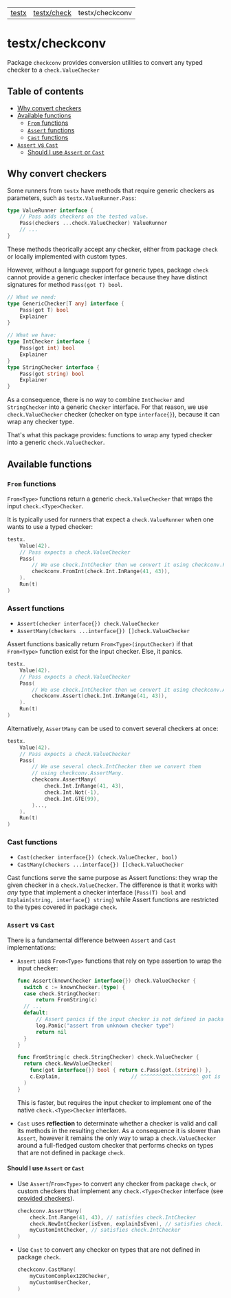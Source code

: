 <table align="center">
  <tr>
    <td><a href="../README.md">testx</a></td>
    <td><a href="../check/README.md">testx/check</a></td>
    <td>testx/checkconv</td>
  </tr>
</table>

# testx/checkconv

Package `checkconv` provides conversion utilities to convert any typed checker to a `check.ValueChecker`

## Table of contents

- [Why convert checkers](#why-convert-checkers)
- [Available functions](#from-functions)
  - [`From` functions](#from-functions)
  - [`Assert` functions](#assert-functions)
  - [`Cast` functions](#cast-functions)
- [`Assert` vs `Cast`](#assert-vs-cast)
  - [Should I use `Assert` or `Cast`](#should-i-use-assert-or-cast)

## Why convert checkers

Some runners from `testx` have methods that require generic checkers as parameters,
such as `testx.ValueRunner.Pass`:

```go
type ValueRunner interface {
    // Pass adds checkers on the tested value.
    Pass(checkers ...check.ValueChecker) ValueRunner
    // ...
}
```

These methods theorically accept any checker, either from package `check`
or locally implemented with custom types.

However, without a language support for generic types,
package `check` cannot provide a generic checker interface because
they have distinct signatures for method `Pass(got T) bool`.

```go
// What we need:
type GenericChecker[T any] interface {
    Pass(got T) bool
    Explainer
}

// What we have:
type IntChecker interface {
    Pass(got int) bool
    Explainer
}
type StringChecker interface {
    Pass(got string) bool
    Explainer
}
```

As a consequence, there is no way to combine `IntChecker` and `StringChecker`
into a generic `Checker` interface.
For that reason, we use `check.ValueChecker` checker (checker on type `interface{}`),
because it can wrap any checker type.

That's what this package provides: functions to wrap any typed checker
into a generic `check.ValueChecker`.

## Available functions

### `From` functions

`From<Type>` functions return a generic `check.ValueChecker` that wraps
the input `check.<Type>Checker`.

It is typically used for runners that expect a `check.ValueRunner`
when one wants to use a typed checker:

```go
testx.
    Value(42).
    // Pass expects a check.ValueChecker
    Pass(
        // We use check.IntChecker then we convert it using checkconv.FromInt.
        checkconv.FromInt(check.Int.InRange(41, 43)), 
    ).
    Run(t)
)
```

### Assert functions

- `Assert(checker interface{}) check.ValueChecker`
- `AssertMany(checkers ...interface{}) []check.ValueChecker`

Assert functions basically return `From<Type>(inputChecker)`
if that `From<Type>` function exist for the input checker.
Else, it panics.

```go
testx.
    Value(42).
    // Pass expects a check.ValueChecker
    Pass(
        // We use check.IntChecker then we convert it using checkconv.Assert.
        checkconv.Assert(check.Int.InRange(41, 43)),
    ).
    Run(t)
)
```

Alternatively, `AssertMany` can be used to convert several checkers at once:

```go
testx.
    Value(42).
    // Pass expects a check.ValueChecker
    Pass(
        // We use several check.IntChecker then we convert them
        // using checkconv.AssertMany.
        checkconv.AssertMany(
            check.Int.InRange(41, 43),
            check.Int.Not(-1),
            check.Int.GTE(99),
        )...,
    ).
    Run(t)
)
```

### Cast functions

- `Cast(checker interface{}) (check.ValueChecker, bool)`
- `CastMany(checkers ...interface{}) []check.ValueChecker`

Cast functions serve the same purpose as Assert functions:
they wrap the given checker in a `check.ValueChecker`.
The difference is that it works with _any_ type that implement
a checker interface (`Pass(T) bool` and `Explain(string, interface{} string`)
while Assert functions are restricted to the types covered in package `check`.

### `Assert` vs `Cast`

There is a fundamental difference between `Assert` and `Cast` implementations:

- `Assert` uses `From<Type>` functions that rely on type assertion
  to wrap the input checker:
  ```go
  func Assert(knownChecker interface{}) check.ValueChecker {
    switch c := knownChecker.(type) {
    case check.StringChecker:
        return FromString(c)
    // ...
    default:
        // Assert panics if the input checker is not defined in package check.
        log.Panic("assert from unknown checker type")
        return nil
    }
  }

  func FromString(c check.StringChecker) check.ValueChecker {
    return check.NewValueChecker(
      func(got interface{}) bool { return c.Pass(got.(string)) },
      c.Explain,                       // ^^^^^^^^^^^^^^^^^^^ got is safely asserted
    )
  }
  ```
  This is faster, but requires the input checker to implement one of the native
  `check.<Type>Checker` interfaces.

- `Cast` uses **reflection** to determinate whether a checker is valid and call
its methods in the resulting checker. As a consequence it is slower than
`Assert`, however it remains the only way to wrap a `check.ValueChecker`
around a full-fledged custom checker that performs checks on types that are not 
defined in package `check`.

#### Should I use `Assert` or `Cast`

- Use `Assert`/`From<Type>` to convert any checker from package `check`,
  or custom checkers that implement any `check.<Type>Checker` interface
  (see [provided checkers](../check/README.md#provided-checkers)).

  ```go
  checkconv.AssertMany(
      check.Int.Range(41, 43), // satisfies check.IntChecker
      check.NewIntChecker(isEven, explainIsEven), // satisfies check.IntChecker
      myCustomIntChecker, // satisfies check.IntChecker
  )
  ```

- Use `Cast` to convert any checker on types that are not defined
  in package `check`.

  ```go
  checkconv.CastMany(
      myCustomComplex128Checker,
      myCustomUserChecker,
  )
  ```